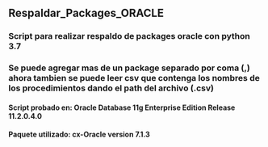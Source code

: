 ## Respaldar_Packages_ORACLE

### Script para realizar respaldo de packages oracle con python 3.7
### Se puede agregar mas de un package separado por coma (,) ahora tambien se puede leer csv que contenga los nombres de los procedimientos dando el path del archivo (.csv)

#### Script probado en: Oracle Database 11g Enterprise Edition Release 11.2.0.4.0
#### Paquete utilizado: cx-Oracle version 7.1.3

